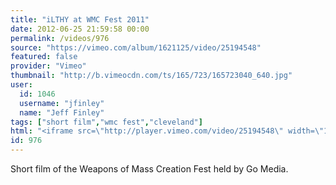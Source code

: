 ```yaml
---
title: "iLTHY at WMC Fest 2011"
date: 2012-06-25 21:59:58 00:00
permalink: /videos/976
source: "https://vimeo.com/album/1621125/video/25194548"
featured: false
provider: "Vimeo"
thumbnail: "http://b.vimeocdn.com/ts/165/723/165723040_640.jpg"
user:
  id: 1046
  username: "jfinley"
  name: "Jeff Finley"
tags: ["short film","wmc fest","cleveland"]
html: "<iframe src=\"http://player.vimeo.com/video/25194548\" width=\"1280\" height=\"720\" frameborder=\"0\" webkitAllowFullScreen mozallowfullscreen allowFullScreen></iframe>"
id: 976
---
```


Short film of the Weapons of Mass Creation Fest held by Go Media.
